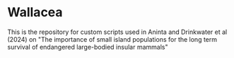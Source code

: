 # Wallacea
This is the repository for custom scripts used in Aninta and Drinkwater et al (2024) on "The importance of small island populations for the long term survival of endangered large-bodied insular mammals"
